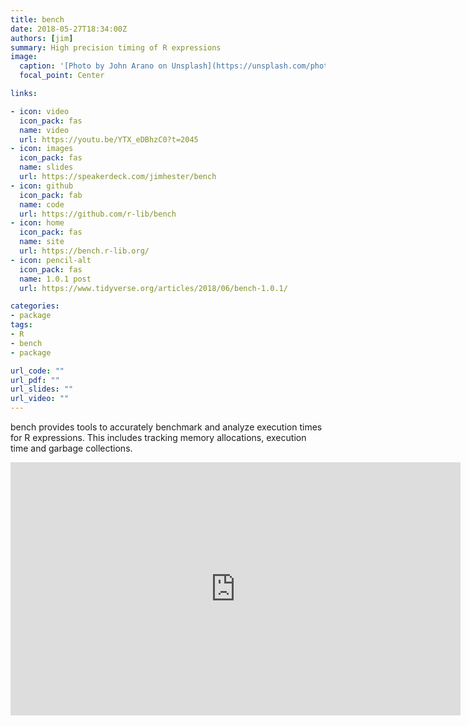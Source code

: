 ```yaml
---
title: bench
date: 2018-05-27T18:34:00Z
authors: [jim]
summary: High precision timing of R expressions
image:
  caption: '[Photo by John Arano on Unsplash](https://unsplash.com/photos/h4i9G-de7Po)'
  focal_point: Center

links:

- icon: video
  icon_pack: fas
  name: video
  url: https://youtu.be/YTX_eDBhzC0?t=2045
- icon: images
  icon_pack: fas
  name: slides
  url: https://speakerdeck.com/jimhester/bench
- icon: github
  icon_pack: fab
  name: code
  url: https://github.com/r-lib/bench
- icon: home
  icon_pack: fas
  name: site
  url: https://bench.r-lib.org/
- icon: pencil-alt
  icon_pack: fas
  name: 1.0.1 post
  url: https://www.tidyverse.org/articles/2018/06/bench-1.0.1/

categories:
- package
tags:
- R
- bench
- package

url_code: ""
url_pdf: ""
url_slides: ""
url_video: ""
---
```


bench provides tools to accurately benchmark and analyze execution times for R
expressions. This includes tracking memory allocations, execution time and
garbage collections.

<iframe width="720" height="405" src="https://www.youtube.com/embed/YTX_eDBhzC0?start=2045" frameborder="0" allow="accelerometer; autoplay; encrypted-media; gyroscope; picture-in-picture" allowfullscreen></iframe>

<script async class="speakerdeck-embed" data-id="70f794a655aa42b09cfce4780fab8871" data-ratio="1.77777777777778" src="//speakerdeck.com/assets/embed.js"></script>

